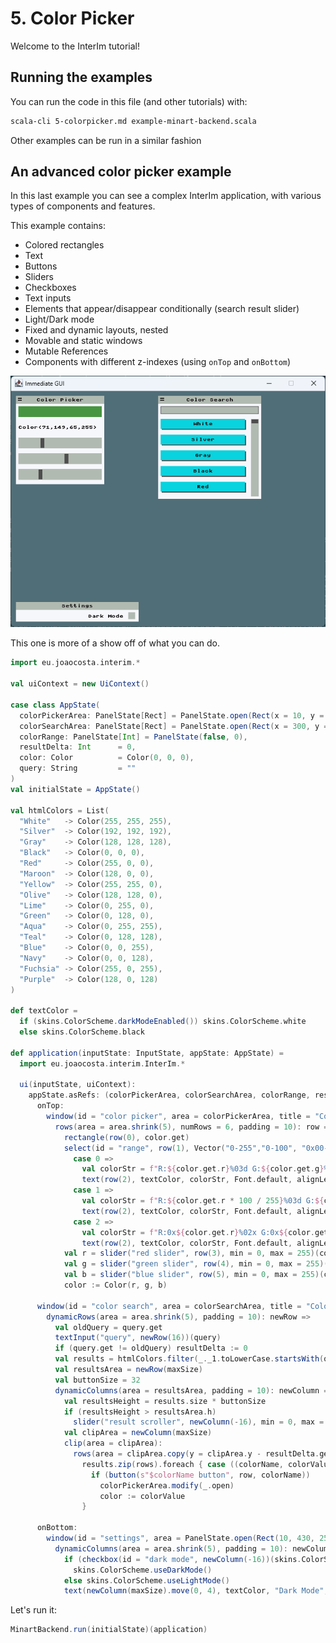 # 5. Color Picker

Welcome to the InterIm tutorial!

## Running the examples

You can run the code in this file (and other tutorials) with:

```bash
scala-cli 5-colorpicker.md example-minart-backend.scala
```

Other examples can be run in a similar fashion

## An advanced color picker example

In this last example you can see a complex InterIm application, with various types of components and features.

This example contains:
 - Colored rectangles
 - Text
 - Buttons
 - Sliders
 - Checkboxes
 - Text inputs
 - Elements that appear/disappear conditionally (search result slider)
 - Light/Dark mode
 - Fixed and dynamic layouts, nested
 - Movable and static windows
 - Mutable References
 - Components with different z-indexes (using `onTop` and `onBottom`)

![Color picker screenshot](assets/colorpicker.png)

This one is more of a show off of what you can do.

```scala
import eu.joaocosta.interim.*

val uiContext = new UiContext()

case class AppState(
  colorPickerArea: PanelState[Rect] = PanelState.open(Rect(x = 10, y = 10, w = 190, h = 180)),
  colorSearchArea: PanelState[Rect] = PanelState.open(Rect(x = 300, y = 10, w = 210, h = 210)),
  colorRange: PanelState[Int] = PanelState(false, 0),
  resultDelta: Int      = 0,
  color: Color          = Color(0, 0, 0),
  query: String         = ""
)
val initialState = AppState()

val htmlColors = List(
  "White"   -> Color(255, 255, 255),
  "Silver"  -> Color(192, 192, 192),
  "Gray"    -> Color(128, 128, 128),
  "Black"   -> Color(0, 0, 0),
  "Red"     -> Color(255, 0, 0),
  "Maroon"  -> Color(128, 0, 0),
  "Yellow"  -> Color(255, 255, 0),
  "Olive"   -> Color(128, 128, 0),
  "Lime"    -> Color(0, 255, 0),
  "Green"   -> Color(0, 128, 0),
  "Aqua"    -> Color(0, 255, 255),
  "Teal"    -> Color(0, 128, 128),
  "Blue"    -> Color(0, 0, 255),
  "Navy"    -> Color(0, 0, 128),
  "Fuchsia" -> Color(255, 0, 255),
  "Purple"  -> Color(128, 0, 128)
)

def textColor =
  if (skins.ColorScheme.darkModeEnabled()) skins.ColorScheme.white
  else skins.ColorScheme.black

def application(inputState: InputState, appState: AppState) =
  import eu.joaocosta.interim.InterIm.*

  ui(inputState, uiContext):
    appState.asRefs: (colorPickerArea, colorSearchArea, colorRange, resultDelta, color, query) =>
      onTop:
        window(id = "color picker", area = colorPickerArea, title = "Color Picker", closable = true, movable = true): area =>
          rows(area = area.shrink(5), numRows = 6, padding = 10): row =>
            rectangle(row(0), color.get)
            select(id = "range", row(1), Vector("0-255","0-100", "0x00-0xff"))(colorRange).value match
              case 0 =>
                val colorStr = f"R:${color.get.r}%03d G:${color.get.g}%03d B:${color.get.b}%03d"
                text(row(2), textColor, colorStr, Font.default, alignLeft, centerVertically)
              case 1 =>
                val colorStr = f"R:${color.get.r * 100 / 255}%03d G:${color.get.g * 100 / 255}%03d B:${color.get.b * 100 / 255}%03d"
                text(row(2), textColor, colorStr, Font.default, alignLeft, centerVertically)
              case 2 =>
                val colorStr = f"R:0x${color.get.r}%02x G:0x${color.get.g}%02x B:0x${color.get.b}%02x"
                text(row(2), textColor, colorStr, Font.default, alignLeft, centerVertically)
            val r = slider("red slider", row(3), min = 0, max = 255)(color.get.r)
            val g = slider("green slider", row(4), min = 0, max = 255)(color.get.g)
            val b = slider("blue slider", row(5), min = 0, max = 255)(color.get.b)
            color := Color(r, g, b)

      window(id = "color search", area = colorSearchArea, title = "Color Search", closable = false, movable = true): area =>
        dynamicRows(area = area.shrink(5), padding = 10): newRow =>
          val oldQuery = query.get
          textInput("query", newRow(16))(query)
          if (query.get != oldQuery) resultDelta := 0
          val results = htmlColors.filter(_._1.toLowerCase.startsWith(query.get.toLowerCase))
          val resultsArea = newRow(maxSize)
          val buttonSize = 32
          dynamicColumns(area = resultsArea, padding = 10): newColumn =>
            val resultsHeight = results.size * buttonSize
            if (resultsHeight > resultsArea.h)
              slider("result scroller", newColumn(-16), min = 0, max = resultsHeight - resultsArea.h)(resultDelta)
            val clipArea = newColumn(maxSize)
            clip(area = clipArea):
              rows(area = clipArea.copy(y = clipArea.y - resultDelta.get, h = resultsHeight), numRows = results.size, padding = 10): rows =>
                results.zip(rows).foreach { case ((colorName, colorValue), row) =>
                  if (button(s"$colorName button", row, colorName))
                    colorPickerArea.modify(_.open)
                    color := colorValue
                }

      onBottom:
        window(id = "settings", area = PanelState.open(Rect(10, 430, 250, 40)), title = "Settings", movable = false): area =>
          dynamicColumns(area = area.shrink(5), padding = 10): newColumn =>
            if (checkbox(id = "dark mode", newColumn(-16))(skins.ColorScheme.darkModeEnabled()))
              skins.ColorScheme.useDarkMode()
            else skins.ColorScheme.useLightMode()
            text(newColumn(maxSize).move(0, 4), textColor, "Dark Mode", Font.default, alignRight)
```

Let's run it:

```scala
MinartBackend.run(initialState)(application)
```

